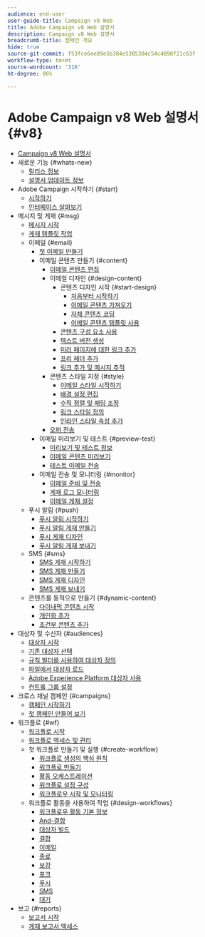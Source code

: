 ```yaml
---
audience: end-user
user-guide-title: Campaign v8 Web
title: Adobe Campaign v8 Web 설명서
description: Campaign v8 Web 설명서
breadcrumb-title: 캠페인 개요
hide: true
source-git-commit: f53fce6ee89e5b384e5385304c54c4898f21c63f
workflow-type: tm+mt
source-wordcount: '316'
ht-degree: 86%

---
```



# Adobe Campaign v8 Web 설명서 {#v8}

+ [Campaign v8 Web 설명서](campaign-web-home.md)
+ 새로운 기능 {#whats-new}
   + [릴리스 정보](rn/release-notes.md)
   + [설명서 업데이트 정보](rn/documentation-updates.md)
+ Adobe Campaign 시작하기 {#start}
   + [시작하기](get-started/get-started.md)
   + [인터페이스 살펴보기](get-started/user-interface.md)
+ 메시지 및 게재 {#msg}
   + [메시지 시작](msg/gs-messages.md)
   + [게재 템플릿 작업](msg/delivery-template.md)
   + 이메일 {#email}
      + [첫 이메일 만들기](email/create-email.md)
      + 이메일 콘텐츠 만들기 {#content}
         + [이메일 콘텐츠 편집](content/edit-content.md)
         + 이메일 디자인 {#design-content}
            + 콘텐츠 디자인 시작 {#start-design}
               + [처음부터 시작하기 ](content/create-email-content.md)
               + [이메일 콘텐츠 가져오기](content/existing-content.md)
               + [자체 콘텐츠 코딩](content/code-content.md)
               + [이메일 콘텐츠 템플릿 사용](content/email-templates.md)
            + [콘텐츠 구성 요소 사용](content/content-components.md)
            + [텍스트 버전 생성](content/text-version-email.md)
            + [미러 페이지에 대한 링크 추가](content/mirror-page.md)
            + [프리 헤더 추가](content/preheader.md)
            + [링크 추가 및 메시지 추적](content/message-tracking.md)
         + 콘텐츠 스타일 지정 {#style}
            + [이메일 스타일 시작하기](content/get-started-email-style.md)
            + [배경 설정 편집](content/backgrounds.md)
            + [수직 정렬 및 패딩 조정](content/alignment-and-padding.md)
            + [링크 스타일 정의](content/styling-links.md)
            + [인라인 스타일 속성 추가](content/inline-styling.md)
         + [오퍼 전송](content/offers.md)
      + 이메일 미리보기 및 테스트 {#preview-test}
         + [미리보기 및 테스트 정보](preview-test/preview-test.md)
         + [이메일 콘텐츠 미리보기](preview-test/preview-content.md)
         + [테스트 이메일 전송](preview-test/proofs.md)
      + 이메일 전송 및 모니터링 {#monitor}
         + [이메일 준비 및 전송](monitor/prepare-send.md)
         + [게재 로그 모니터링](monitor/delivery-logs.md)
         + [이메일 게재 설정](advanced-settings/delivery-settings.md)
   + 푸시 알림 {#push}
      + [푸시 알림 시작하기](push/gs-push.md)
      + [푸시 알림 게재 만들기](push/create-push.md)
      + [푸시 게재 디자인](push/content-push.md)
      + [푸시 알림 게재 보내기](push/send-push.md)
   + SMS {#sms}
      + [SMS 게재 시작하기](sms/gs-sms.md)
      + [SMS 게재 만들기 ](sms/create-sms.md)
      + [SMS 게재 디자인 ](sms/content-sms.md)
      + [SMS 게재 보내기 ](sms/send-sms.md)
   + 콘텐츠를 동적으로 만들기 {#dynamic-content}
      + [다이내믹 콘텐츠 시작](personalization/gs-personalization.md)
      + [개인화 추가](personalization/personalize.md)
      + [조건부 콘텐츠 추가](personalization/conditions.md)
+ 대상자 및 수신자 {#audiences}
   + [대상자 시작](audience/about-audiences.md)
   + [기존 대상자 선택](audience/add-audience.md)
   + [규칙 빌더를 사용하여 대상자 정의](audience/segment-builder.md)
   + [파일에서 대상자 로드](audience/file-audience.md)
   + [Adobe Experience Platform 대상자 사용](audience/aep-audience.md)
   + [컨트롤 그룹 설정](audience/control-group.md)
+ 크로스 채널 캠페인 {#campaigns}
   + [캠페인 시작하기](campaigns/gs-campaigns.md)
   + [첫 캠페인 만들어 보기](campaigns/create-campaigns.md)
+ 워크플로 {#wf}
   + [워크플로 시작](workflows/gs-workflows.md)
   + [워크플로 액세스 및 관리](workflows/access-monitor.md)
   + 첫 워크플로 만들기 및 실행 {#create-workflow}
      + [워크플로 생성의 핵심 원칙](workflows/gs-workflow-creation.md)
      + [워크플로 만들기](workflows/create-workflow.md)
      + [활동 오케스트레이션](workflows/orchestrate-activities.md)
      + [워크플로 설정 구성](workflows/workflow-settings.md)
      + [워크플로우 시작 및 모니터링](workflows/start-monitor-workflows.md)
   + 워크플로 활동을 사용하여 작업 {#design-workflows}
      + [워크플로우 활동 기본 정보](workflows/activities/about-activities.md)
      + [And-결합](workflows/activities/and-join.md)
      + [대상자 빌드](workflows/activities/build-audience.md)
      + [결합](workflows/activities/combine.md)
      + [이메일](workflows/activities/email.md)
      + [종료](workflows/activities/end.md)
      + [보강](workflows/activities/enrichment.md)
      + [포크](workflows/activities/fork.md)
      + [푸시](workflows/activities/push.md)
      + [SMS](workflows/activities/sms.md)
      + [대기](workflows/activities/wait.md)
+ 보고 {#reports}
   + [보고서 시작](reporting/gs-reports.md)
   + [게재 보고서 액세스](reporting/delivery-reports.md)

